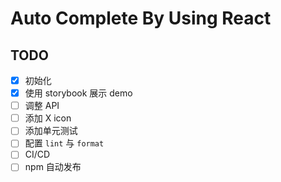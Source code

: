 # Auto Complete By Using React

## TODO

- [x] 初始化
- [x] 使用 storybook 展示 demo
- [ ] 调整 API
- [ ] 添加 X icon
- [ ] 添加单元测试
- [ ] 配置 `lint` 与 `format`
- [ ] CI/CD
- [ ] npm 自动发布
